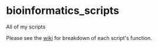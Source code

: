 # bioinformatics_scripts
All of my scripts

Please see the <a href="https://github.com/ericHester/Scripts/wiki">wiki</a> for breakdown of each script's function.
